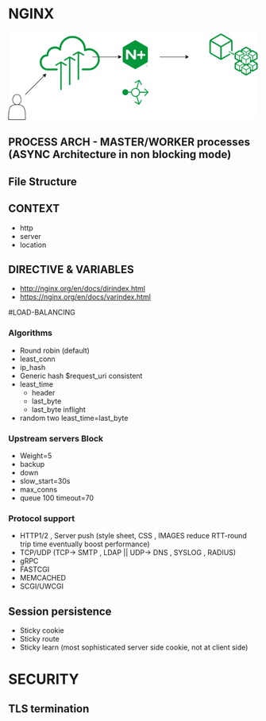 # NGINX
 

![Image of Nginx](https://github.com/learnbyseven/NGINX/blob/master/Untitled%20Diagram.png)

## PROCESS ARCH - MASTER/WORKER processes (ASYNC Architecture in non blocking mode)

## File Structure 

## CONTEXT 
   - http 
   - server
   - location
   
## DIRECTIVE & VARIABLES
   - http://nginx.org/en/docs/dirindex.html
   - https://nginx.org/en/docs/varindex.html

#LOAD-BALANCING 
### Algorithms 
- Round robin (default) 
- least_conn
- ip_hash
- Generic hash $request_uri consistent
- least_time 
  - header
  - last_byte
  - last_byte inflight
- random two least_time=last_byte

### Upstream servers Block 
- Weight=5
- backup
- down
- slow_start=30s
- max_conns
- queue 100 timeout=70

### Protocol support
- HTTP1/2 , Server push (style sheet, CSS , IMAGES reduce RTT-round trip time eventually boost performance) 
- TCP/UDP (TCP-> SMTP , LDAP || UDP-> DNS , SYSLOG , RADIUS) 
- gRPC
- FASTCGI
- MEMCACHED
- SCGI/UWCGI






## Session persistence 
- Sticky cookie
- Sticky route
- Sticky learn (most sophisticated server side cookie, not at client side) 

# SECURITY 
## TLS termination 


